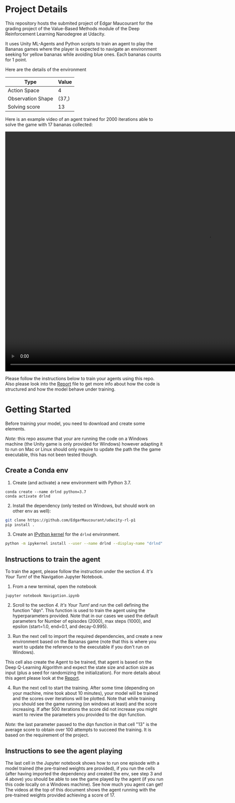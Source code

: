 # Project Details
This repository hosts the submited project of Edgar Maucourant for the grading project of the Value-Based Methods module of the Deep Reinforcement Learning Nanodegree at Udacity.

It uses Unity ML-Agents and Python scripts to train an agent to play the Bananas games where the player is expected to navigate an environment seeking for yellow bananas while avoiding blue ones. Each bananas counts for 1 point.

Here are the details of the environment

| Type				| Value		|
|-------------------|-----------|
| Action Space      |  4        |
| Observation Shape |  (37,)    |
| Solving score     |  13       | 

Here is an example video of an agent trained for 2000 iterations able to solve the game with 17 bananas collected:

<video width="1290" height="762" controls>
  <source src="P1_bananas.mp4" type="video/mp4">
</video>

Please follow the instructions below to train your agents using this repo. Also please look into the [Report](Report.md) file to get more info about how the code is structured and how the model behave under training.

# Getting Started

Before training your model, you need to download and create some elements.

*Note:*  this repo assume that your are running the code on a Windows machine (the Unity game is only provided for Windows) however adapting it to run on Mac or Linux should only require to update the path the the game executable, this has not been tested though.

## Create a Conda env

1. Create (and activate) a new environment with Python 3.7.

```On a terminal
conda create --name drlnd python=3.7 
conda activate drlnd
```
	
2. Install the dependency (only tested on Windows, but should work on other env as well):
```bash
git clone https://github.com/EdgarMaucourant/udacity-rl-p1
pip install .
```

3. Create an [IPython kernel](http://ipython.readthedocs.io/en/stable/install/kernel_install.html) for the `drlnd` environment. 
```bash
python -m ipykernel install --user --name drlnd --display-name "drlnd"
```

## Instructions to train the agent

To train the agent, please follow the instruction under the section *4. It's Your Turn!* of the Navigation Jupyter Notebook.

1. From a new terminal, open the notebook

```
jupyter notebook Navigation.ipynb
```

2. Scroll to the section *4. It's Your Turn!* and run the cell defining the function "dqn". This function is used to train the agent using the hyperparameters provided. Note that in our cases we used the default parameters for Number of episodes (2000), max steps (1000), and epsilon (start=1.0, end=0.1, and decay-0.995).

3. Run the next cell to import the required dependencies, and create a new environment based on the Bananas game (note that this is where you want to update the reference to the executable if you don't run on Windows). 

This cell also create the Agent to be trained, that agent is based on the Deep Q-Learning Algorithm and expect the state size and action size as input (plus a seed for randomizing the initialization). For more details about this agent please look at the [Report](Report.md).

4. Run the next cell to start the training. After some time (depending on your machine, mine took about 10 minutes), your model will be trained and the scores over iterations will be plotted. Note that while training you should see the game running (on windows at least) and the score increasing. If after 500 iterations the score did not increase you might want to review the parameters you provided to the dqn function.

*Note:* the last parameter passed to the dqn function in that cell "13" is the average score to obtain over 100 attempts to succeed the training. It is based on the requirement of the project.

## Instructions to see the agent playing

The last cell in the Jupyter notebook shows how to run one episode with a model trained (the pre-trained weights are provided), if you run the cells (after having imported the dependency and created the env, see step 3 and 4 above) you should be able to see the game played by the agent (if you run this code locally on a Windows machine). See how much you agent can get! The videos at the top of this document shows the agent running with the pre-trained weights provided achieving a score of 17.
